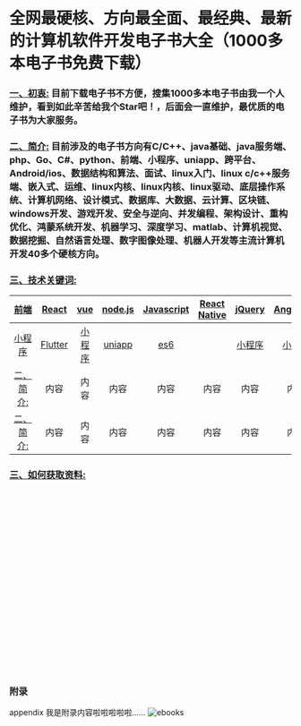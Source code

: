 # 全网最硬核、方向最全面、最经典、最新的计算机软件开发电子书大全（1000多本电子书免费下载）
### [一、初衷:](#fz) <a id="fz" > 目前下载电子书不方便，搜集1000多本电子书由我一个人维护，看到如此辛苦给我个**Star**吧！，后面会一直维护，最优质的电子书为大家服务。</a>

### [二、简介:](#jj) <a id="jj" > 目前涉及的电子书方向有C/C++、java基础、java服务端、php、Go、C#、python、前端、小程序、uniapp、跨平台、Android/ios、数据结构和算法、面试、linux入门、linux c/c++服务端、嵌入式、运维、linux内核、linux内核、linux驱动、底层操作系统、计算机网络、设计模式、数据库、大数据、云计算、区块链、windows开发、游戏开发、安全与逆向、并发编程、架构设计、重构优化、鸿蒙系统开发、机器学习、深度学习、matlab、计算机视觉、数据挖掘、自然语言处理、数字图像处理、机器人开发等主流计算机开发40多个硬核方向。</a>
### [三、技术关键词:](#jsgjc) <a id="jsgjc" ></a>

|  [前端](#jj)| [React](#jj) | [vue](#jj) | [node.js](#jj) | [Javascript](#jj) | [React Native](#jj) | [jQuery](#jj) | [AngularJs](#jj) | [html](#jj) | [css](#jj) |
| :--: | :--: |:--: | :--: |:--: | :--: |:--: | :--: |:--: | :--: |
| [小程序](#jj)| [Flutter](#jj)  | [小程序](#jj) |[uniapp](#jj) |[es6](#jj) |[](#jj) |[小程序](#jj) |[小程序](#jj) |[小程序](#jj) |[小程序](#jj) |
| [二、简介:](#jj)| 内容  | 内容 |内容 |内容 |内容 |内容 |内容 |内容 |内容 |
| [二、简介:](#jj)| 内容  | 内容 |内容 |内容 |内容 |内容 |内容 |内容 |内容 |

### [三、如何获取资料:](#rhhqzl) <a id="rhhqzl" ></a>

 


<br><br><br><br><br><br><br><br><br><br><br><br><br><br><br><br><br><br><br>

### <a id="appendix" >附录</a>






 appendix
我是附录内容啦啦啦啦啦……
![ebooks](https://user-images.githubusercontent.com/14906970/143410747-c7663cba-4441-4561-bfe5-d57322aa2ebe.png)
